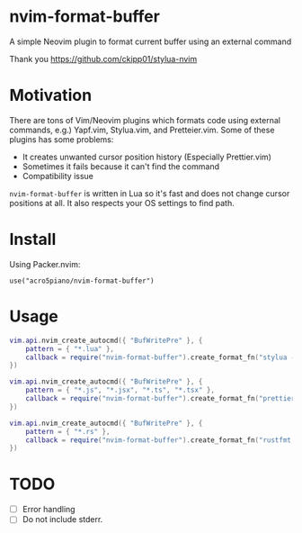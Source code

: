 # nvim-format-buffer

A simple Neovim plugin to format current buffer using an external command

Thank you https://github.com/ckipp01/stylua-nvim

# Motivation

There are tons of Vim/Neovim plugins which formats code using external commands, e.g.) Yapf.vim, Stylua.vim, and Pretteier.vim. Some of these plugins has some problems:

- It creates unwanted cursor position history (Especially Prettier.vim)
- Sometimes it fails because it can't find the command
- Compatibility issue

`nvim-format-buffer` is written in Lua so it's fast and does not change cursor positions at all. It also respects your OS settings to find path.

# Install

Using Packer.nvim:

```
use("acro5piano/nvim-format-buffer")
```

# Usage

```lua
vim.api.nvim_create_autocmd({ "BufWritePre" }, {
	pattern = { "*.lua" },
	callback = require("nvim-format-buffer").create_format_fn("stylua -"),
})

vim.api.nvim_create_autocmd({ "BufWritePre" }, {
	pattern = { "*.js", "*.jsx", "*.ts", "*.tsx" },
	callback = require("nvim-format-buffer").create_format_fn("prettier --parser typescript 2>/dev/null"),
})

vim.api.nvim_create_autocmd({ "BufWritePre" }, {
	pattern = { "*.rs" },
	callback = require("nvim-format-buffer").create_format_fn("rustfmt --edition 2021"),
})
```

# TODO

- [ ] Error handling
- [ ] Do not include stderr.
